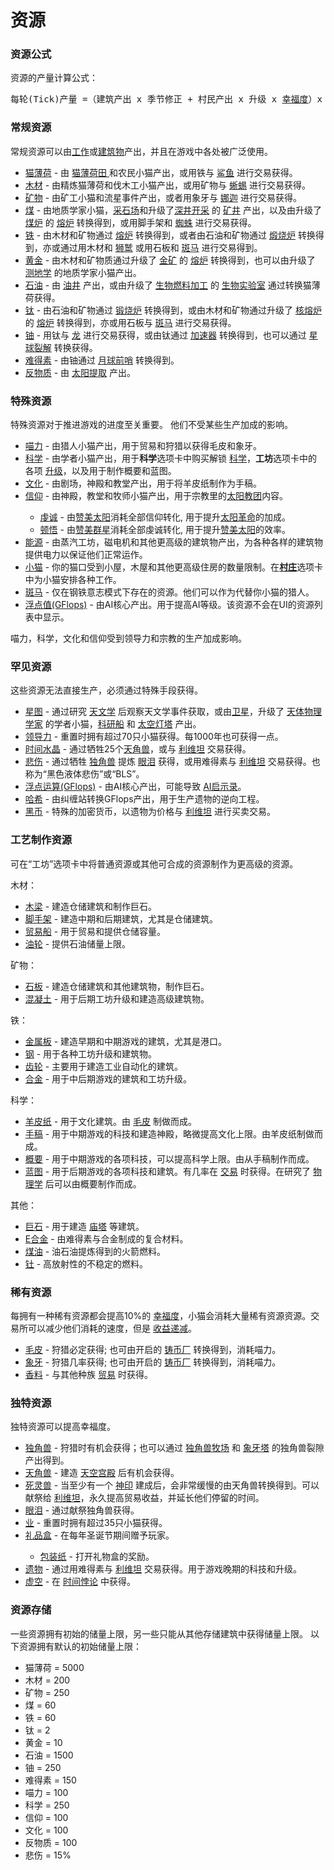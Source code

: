 # 资源

### 资源公式
资源的产量计算公式：
<pre>每轮(Tick)产量 =（建筑产出 x 季节修正 + 村民产出 x 升级 x <a href="?file=005-名词解释/01-幸福度">幸福度</a>）x 建筑%加成 + 自动转换 - 消耗 x 消耗%修正
</pre>

### 常规资源
常规资源可以由<a href="?file=001-猫咪百科/02-村庄">工作</a>或<a href="?file=001-猫咪百科/01-建筑物/01-食物生产建筑">建筑物</a>产出，并且在游戏中各处被广泛使用。
<ul>
 <li>
 <a href="?file=003-资源大全/01-猫薄荷">猫薄荷</a> - 由 <a href="?file=001-猫咪百科/01-建筑物/01-食物生产建筑#猫薄荷田">猫薄荷田 </a>和农民小猫产出，或用铁与 <a href="?file=001-猫咪百科/05-贸易">鲨鱼</a> 进行交易获得。
 </li>
 <li>
 <a href="?file=003-资源大全/02-木材">木材</a> - 由精炼猫薄荷和伐木工小猫产出，或用矿物与 <a href="?file=001-猫咪百科/05-贸易">蜥蜴</a> 进行交易获得。
 </li>
 <li>
 <a href="?file=003-资源大全/03-矿物">矿物</a> - 由矿工小猫和流星事件产出，或者用象牙与 <a href="?file=001-猫咪百科/05-贸易">娜迦</a> 进行交易获得。
 </li>
 <li>
 <a href="?file=003-资源大全/04-煤">煤</a> - 由地质学家小猫，<a href="?file=001-猫咪百科/01-建筑物/05-资源建筑#采石场">采石场</a>和升级了<a href="?file=001-猫咪百科/04-工坊/01-升级#深井开采">深井开采</a> 的 <a href="?file=001-猫咪百科/01-建筑物/05-资源建筑#矿井">矿井</a> 产出，以及由升级了 <a href="?file=001-猫咪百科/04-工坊/01-升级#煤炉">煤炉</a> 的 <a href="?file=001-猫咪百科/01-建筑物/06-工业建筑#熔炉">熔炉</a> 转换得到，或用脚手架和 <a href="?file=001-猫咪百科/05-贸易">蜘蛛</a> 进行交易获得。
 </li>
 <li>
  <a href="?file=003-资源大全/05-铁">铁</a> - 由木材和矿物通过 <a href="?file=001-猫咪百科/01-建筑物/06-工业建筑#熔炉">熔炉</a> 转换得到，或者由石油和矿物通过 <a href="?file=001-猫咪百科/01-建筑物/06-工业建筑#煅烧炉">煅烧炉</a> 转换得到，亦或通过用木材和 <a href="?file=001-猫咪百科/05-贸易">狮鹫</a> 或用石板和 <a href="?file=001-猫咪百科/05-贸易#斑马">斑马</a> 进行交易得到。
  </li>
 <li>
  <a href="?file=003-资源大全/07-黄金">黄金</a> - 由木材和矿物质通过升级了 <a href="?file=001-猫咪百科/04-工坊/01-升级#金矿">金矿</a> 的 <a href="?file=001-猫咪百科/01-建筑物/06-工业建筑#熔炉">熔炉</a> 转换得到，也可以由升级了 <a href="?file=001-猫咪百科/04-工坊/01-升级#测地学">测地学</a> 的地质学家小猫产出。
 </li>
 <li>
  <a href="?file=003-资源大全/08-石油">石油</a> - 由 <a href="?file=001-猫咪百科/01-建筑物/05-资源建筑#油井">油井</a> 产出，或由升级了 <a href="?file=001-猫咪百科/04-工坊/01-升级#生物燃料加工">生物燃料加工</a> 的 <a href="?file=001-猫咪百科/01-建筑物/03-科学建筑#生物实验室">生物实验室</a> 通过转换猫薄荷获得。
  </li>
 <li>
  <a href="?file=003-资源大全/09-钛">钛</a> - 由石油和矿物通过 <a href="?file=001-猫咪百科/01-建筑物/06-工业建筑#煅烧炉">锻烧炉</a> 转换得到，或由木材和矿物通过升级了 <a href="?file=001-猫咪百科/04-工坊/01-升级#核熔炉">核熔炉</a> 的 <a href="?file=001-猫咪百科/01-建筑物/06-工业建筑#熔炉">熔炉</a> 转换得到，亦或用石板与 <a href="?file=001-猫咪百科/05-贸易#斑马">斑马</a> 进行交易获得。
  </li>
 <li>
  <a href="?file=003-资源大全/10-铀">铀</a> - 用钛与 <a href="?file=001-猫咪百科/05-贸易">龙</a> 进行交易获得，或由钛通过 <a href="?file=001-猫咪百科/01-建筑物/05-资源建筑#加速器">加速器</a> 转换得到，也可以通过 <a href="?file=001-猫咪百科/07-空间/05-沙丘星#星球裂解">星球裂解</a> 转换获得。
  </li>
 <li>
  <a href="?file=003-资源大全/11-难得素">难得素</a> - 由铀通过 <a href="?file=001-猫咪百科/07-空间/04-月球#月球前哨">月球前哨</a> 转换得到。
  </li>
 <li>
  <a href="?file=003-资源大全/12-反物质">反物质</a> - 由 <a href="?file=001-猫咪百科/07-空间/07-太阳#太阳提取">太阳提取</a> 产出。
  </li>
</ul>  

### 特殊资源
特殊资源对于推进游戏的进度至关重要。
他们不受某些生产加成的影响。

<ul>
 <li> <a href="?file=003-资源大全/13-喵力">喵力</a> - 由猎人小猫产出，用于贸易和狩猎以获得毛皮和象牙。</li>
 <li> <a href="?file=003-资源大全/14-科学">科学</a> - 由学者小猫产出，用于<strong>科学</strong>选项卡中购买解锁 <a href="?file=001-猫咪百科03-科学/01-科学">科学</a>，<strong>工坊</strong>选项卡中的各项 <a href="?file=001-猫咪百科/04-工坊/01-升级">升级</a>，以及用于制作概要和蓝图。
 <li> <a href="?file=003-资源大全/15-文化">文化</a> - 由剧场，神殿和教堂产出，用于将羊皮纸制作为手稿</a>。</li>
 <li> <a href="?file=003-资源大全/16-信仰">信仰</a> - 由神殿，教堂和牧师小猫产出，用于宗教里的<a href="?file=001-猫咪百科/06-宗教/002-太阳教团">太阳教团</a>内容。</li>
 <ul>
   <li>  <a href="?file=003-资源大全/58-虔诚">虔诚</a> - 由<a href="?file=001-猫咪百科/06-宗教/002-太阳教团#赞美太阳">赞美太阳</a>消耗全部信仰转化, 用于提升<a href="?file=001-猫咪百科/06-宗教/002-太阳教团#太阳革命">太阳革命</a>的加成。</li>
   <li> <a href="?file=003-资源大全/59-顿悟">顿悟</a> - 由<a href="?file=001-猫咪百科/06-宗教/002-太阳教团#赞美群星">赞美群星</a>消耗全部虔诚转化, 用于提升<a href="?file=001-猫咪百科/06-宗教/002-太阳教团#赞美太阳">赞美太阳</a>的效率。</li>
</ul>
 <li> <a href="?file=003-资源大全/17-能源">能源</a> - 由蒸汽工坊，磁电机和其他更高级的建筑物产出，为各种各样的建筑物提供电力以保证他们正常运作。</li>
 <li> <a href="?file=003-资源大全/18-小猫">小猫</a> - 你的猫口受到小屋，木屋和其他更高级住房的数量限制。在<strong><a href="?file=001-猫咪百科/02-村庄">村庄</a></strong>选项卡中为小猫安排各种工作。</li>
 <li> <a href="?file=003-资源大全/56-斑马">斑马</a> - 仅在钢铁意志模式下存在的资源。他们可以作为代替你小猫的猎人。</li>
 <li> <a href="?file=003-资源大全/55-GFlops">浮点值(GFlops)</a> - 由AI核心产出。用于提高AI等级。该资源不会在UI的资源列表中显示。</li>
</ul>

喵力，科学，文化和信仰受到领导力和宗教的生产加成影响。 

### 罕见资源  

这些资源无法直接生产，必须通过特殊手段获得。
<ul>
 <li> <a href="?file=003-资源大全/19-星图">星图</a> - 通过研究 <a href="?file=001-猫咪百科/03-科学/01-科学#天文学">天文学</a> 后观察天文学事件获取，或由<a href="?file=001-猫咪百科/07-空间/03-喵星#卫星">卫星</a>，升级了 <a href="file=001-猫咪百科/04-工坊/01-升级#天体物理学家">天体物理学家</a> 的学者小猫，<a href="?file=001-猫咪百科/07-空间/06-碧池#科研船">科研船</a> 和 <a href="?file=001-猫咪百科/07-空间/09-开罗#太空灯塔">太空灯塔</a> 产出。</li>
 <li> <a href="?file=003-资源大全/50-领导力">领导力</a> - 重置时拥有超过70只小猫获得。每1000年也可获得一点。</li>
 <li> <a href="?file=003-资源大全/20-时间水晶">时间水晶</a> - 通过牺牲25个<a href="?file=003-资源大全/46-天角兽">天角兽</a>，或与 <a href="?file=001-猫咪百科/05-贸易">利维坦</a> 交易获得。</li>
 <li> <a href="?file=003-资源大全/21-悲伤">悲伤</a> - 通过牺牲 <a href="?file=003-资源大全/45-独角兽">独角兽</a> 提炼 <a href="?file=003-资源大全/48-眼泪">眼泪</a> 获得，或用难得素与 <a href="?file=001-猫咪百科/05-贸易">利维坦</a> 交易获得。也称为“黑色液体悲伤”或“BLS”。
 <li> <a href="?file=003-资源大全/55-GFlops">浮点运算(GFlops)</a> - 由AI核心产出，可能导致 <a href="?file=007-常见问题/01-FAQ#AI启示录是什么">AI启示录</a>。</li>
 <li> <a href="?file=003-资源大全/23-哈希">哈希</a> - 由纠缠站转换GFlops产出，用于生产遗物的逆向工程。</li>
 <li> <a href="?file=003-资源大全/54-黑币">黑币</a> - 特殊的加密货币，以遗物为价格与 <a href="?file=001-猫咪百科/05-贸易">利维坦</a> 进行买卖交易。</li>
</ul>  

### 工艺制作资源
可在“工坊”选项卡中将普通资源或其他可合成的资源制作为更高级的资源。  

木材：
<ul>
 <li> <a href="?file=003-资源大全/24-木梁">木梁</a> - 建造仓储建筑和制作巨石。</li>
 <li> <a href="?file=003-资源大全/25-脚手架">脚手架</a> - 建造中期和后期建筑，尤其是仓储建筑。</li>
 <li> <a href="?file=003-资源大全/26-贸易船">贸易船</a> - 用于贸易和提供仓储容量。</li>
 <li> <a href="?file=003-资源大全/27-油轮">油轮</a> - 提供石油储量上限。</li>
</ul>
矿物：
<ul>
 <li> <a href="?file=003-资源大全/28-石板">石板</a> - 建造仓储建筑和其他建筑物，制作巨石。</li>
 <li> <a href="?file=003-资源大全/29-混凝土">混凝土</a> - 用于后期工坊升级和建造高级建筑物。</li>
</ul>
铁：
<ul>
 <li> <a href="?file=003-资源大全/30-金属板">金属板</a> - 建造早期和中期游戏的建筑，尤其是港口。</li>
 <li> <a href="?file=003-资源大全/31-钢">钢</a> - 用于各种工坊升级和建筑物。</li>
 <li> <a href="?file=003-资源大全/32-齿轮">齿轮</a> - 主要用于建造工业自动化的建筑。</li>
 <li> <a href="?file=003-资源大全/33-合金">合金</a> - 用于中后期游戏的建筑和工坊升级。</li>
</ul>
科学：
<ul>
 <li> <a href="?file=003-资源大全/34-羊皮纸">羊皮纸</a> - 用于文化建筑。由 <a href="?file=003-资源大全/42-毛皮">毛皮</a> 制做而成。</li>
 <li> <a href="?file=003-资源大全/35-手稿">手稿</a> - 用于中期游戏的科技和建造神殿，略微提高文化上限。由羊皮纸制做而成。</li>
 <li> <a href="?file=003-资源大全/36-概要">概要</a> - 用于中期游戏的各项科技，可以提高科学上限。由从手稿制作而成。</li>
 <li> <a href="?file=003-资源大全/37-蓝图">蓝图</a> - 用于后期游戏的各项科技和建筑。有几率在 <a href="?file=001-猫咪百科/05-贸易">交易</a> 时获得。在研究了 <a href="?file=001-猫咪百科/03-科学/01-科学#物理学">物理学</a> 后可以由概要制作而成。</li>
</ul>
其他：
<ul>
 <li> <a href="?file=003-资源大全/38-巨石">巨石</a> - 用于建造 <a href="?file=001-猫咪百科/01-建筑物/09-超级建筑物#庙塔">庙塔</a> 等建筑。</li>
 <li> <a href="?file=003-资源大全/39-E合金">E合金</a> - 由难得素与合金制成的复合材料。</li>
 <li> <a href="?file=003-资源大全/40-煤油">煤油</a> - 油石油提炼得到的火箭燃料。</li>
 <li> <a href="?file=003-资源大全/41-钍">钍</a> - 高放射性的不稳定的燃料。</li>
</ul>  

### 稀有资源
每拥有一种稀有资源都会提高10%的 <a href="?file=005-名词解释/01-幸福度">幸福度</a>，小猫会消耗大量稀有资源资源。交易所可以减少他们消耗的速度，但是 <a href="?file=005-名词解释/04-收益递减">收益递减</a>。
<ul>
 <li> <a href="?file=003-资源大全/42-毛皮">毛皮</a> - 狩猎必定获得; 也可由开启的 <a href="?file=001-猫咪百科/01-建筑物/08-其它建筑#铸币厂">铸币厂</a> 转换得到，消耗喵力。</li>
 <li> <a href="?file=003-资源大全/43-象牙">象牙</a> - 狩猎几率获得; 也可由开启的 <a href="?file=001-猫咪百科/01-建筑物/08-其它建筑#铸币厂">铸币厂</a> 转换得到，消耗喵力。</li>
 <li> <a href="?file=003-资源大全/44-香料">香料</a> - 与其他种族 <a href="?file=001-猫咪百科/05-贸易">贸易</a> 时获得。</li>
</ul>  

### 独特资源

独特资源可以提高幸福度。
<ul>
 <li> <a href="?file=003-资源大全/45-独角兽">独角兽</a> - 狩猎时有机会获得；也可以通过 <a href="?file=001-猫咪百科/01-建筑物/08-其它建筑#独角兽牧场">独角兽牧场</a> 和 <a href="?file=001-猫咪百科/06-宗教/001-庙塔#象牙塔">象牙塔</a> 的独角兽裂隙产出得到。</li>
 <li> <a href="?file=003-资源大全/46-天角兽">天角兽</a> - 建造 <a href="?file=001-猫咪百科/06-宗教/001-庙塔#天空宫殿">天空宫殿</a> 后有机会获得。</li>
 <li> <a href="?file=003-资源大全/47-死灵兽">死灵兽</a> - 当至少有一个 <a href="?file=001-猫咪百科/06-宗教/001-庙塔#神印">神印</a> 建成后，会非常缓慢的由天角兽转换得到。可以献祭给 <a href="?file=001-猫咪百科/05-贸易">利维坦</a>，永久提高贸易收益，并延长他们停留的时间。</li>
 <li> <a href="?file=003-资源大全/48-眼泪">眼泪</a> - 通过献祭独角兽获得。</li>
 <li> <a href="?file=003-资源大全/49-业">业</a> - 重置时拥有超过35只小猫获得。</li>
 <li> <a href="?file=003-资源大全/51-礼品盒">礼品盒</a> - 在每年圣诞节期间赠予玩家。</li>
 <ul>
 <li> <a href="?file=003-资源大全/52-包装纸">包装纸</a> - 打开礼物盒的奖励。</li>
 </ul>
 <li> <a href="?file=003-资源大全/22-遗物">遗物</a> - 通过用难得素与 <a href="?file=001-猫咪百科/05-贸易">利维坦</a> 交易获得。用于游戏晚期的科技和升级。</li>
 <li> <a href="?file=003-资源大全/53-虚空">虚空</a> - 在 <a href="?file=005-名词解释/03-时间悖论">时间悖论</a> 中获得。</li>
</ul>

### 资源存储

一些资源拥有初始的储量上限，另一些只能从其他存储建筑中获得储量上限。
以下资源拥有默认的初始储量上限：

* 猫薄荷 = 5000
* 木材 = 200
* 矿物 = 250
* 煤 = 60
* 铁 = 60
* 钛 = 2
* 黄金 = 10
* 石油 = 1500
* 铀 = 250
* 难得素 = 150
* 喵力 = 100
* 科学 = 250
* 信仰 = 100
* 文化 = 100
* 反物质 = 100
* 悲伤 = 15%
